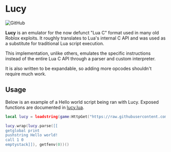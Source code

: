 Lucy
====
![GitHub](https://img.shields.io/github/license/chreen/Lucy) 

**Lucy** is an emulator for the now defunct "Lua C" format used in many old Roblox exploits. It roughly translates to Lua's internal C API and was used as a substitute for traditional Lua script execution.

This implementation, unlike others, emulates the specific instructions instead of the entire Lua C API through a parser and custom interpreter.

It is also written to be expandable, so adding more opcodes shouldn't require much work.


## Usage
Below is an example of a Hello world script being ran with Lucy. Exposed functions are documented in [lucy.lua](https://github.com/chreen/Lucy/blob/main/lucy.lua).

```lua
local lucy = loadstring(game:HttpGet("https://raw.githubusercontent.com/chreen/Lucy/main/lucy.lua"))()

lucy.wrap(lucy.parse([[
getglobal print
pushstring Hello world!
call 1 0
emptystack]]), getfenv(0))()
```
